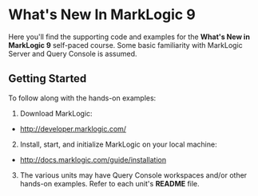 # What's New In MarkLogic 9
Here you'll find the supporting code and examples for the **What's New in MarkLogic 9** self-paced course. Some basic familiarity with MarkLogic Server and Query Console is assumed.

## Getting Started
To follow along with the hands-on examples:  

1. Download MarkLogic:
  * http://developer.marklogic.com/
2. Install, start, and initialize MarkLogic on your local machine:
  * http://docs.marklogic.com/guide/installation
3. The various units may have Query Console workspaces and/or other hands-on examples. Refer to each unit's **README** file.

